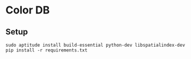 Color DB
====

Setup
----


    sudo aptitude install build-essential python-dev libspatialindex-dev
    pip install -r requirements.txt

